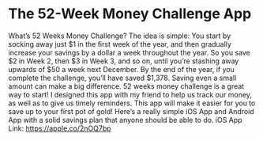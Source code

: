 # The 52-Week Money Challenge App
What’s 52 Weeks Money Challenge?
The idea is simple: You start by socking away just $1 in the first week of the year, and then gradually increase your savings by a dollar a week throughout the year. So you save $2 in Week 2, then $3 in Week 3, and so on, until you’re stashing away upwards of $50 a week next December.
By the end of the year, if you complete the challenge, you’ll have saved $1,378.
Saving even a small amount can make a big difference. 52 weeks money challenge is a great way to start!
I designed this app with my friend to help us track our money, as well as to give us timely reminders. This app will make it easier for you to save up to your first pot of gold! Here’s a really simple iOS App and Android App with a solid savings plan that anyone should be able to do.
iOS App Link: https://apple.co/2nOQ7bp
